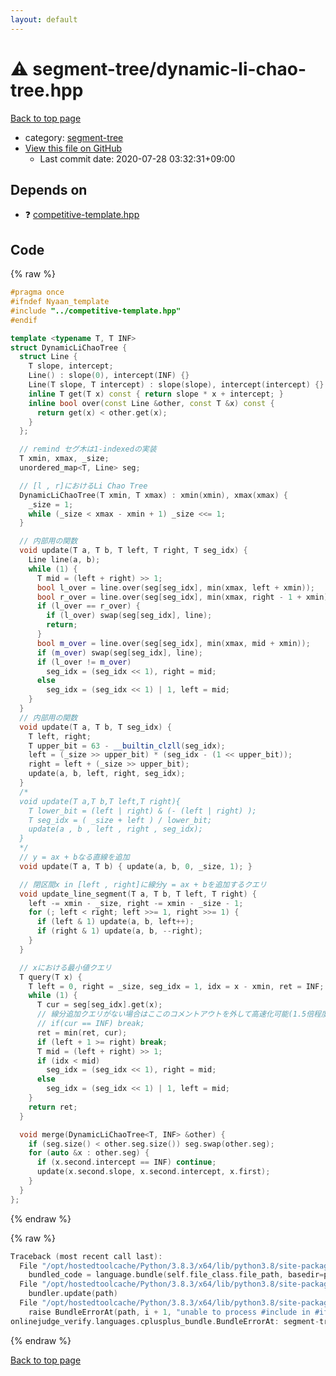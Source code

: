 ```yaml
---
layout: default
---
```


<!-- mathjax config similar to math.stackexchange -->
<script type="text/javascript" async
  src="https://cdnjs.cloudflare.com/ajax/libs/mathjax/2.7.5/MathJax.js?config=TeX-MML-AM_CHTML">
</script>
<script type="text/x-mathjax-config">
  MathJax.Hub.Config({
    TeX: { equationNumbers: { autoNumber: "AMS" }},
    tex2jax: {
      inlineMath: [ ['$','$'] ],
      processEscapes: true
    },
    "HTML-CSS": { matchFontHeight: false },
    displayAlign: "left",
    displayIndent: "2em"
  });
</script>

<script type="text/javascript" src="https://cdnjs.cloudflare.com/ajax/libs/jquery/3.4.1/jquery.min.js"></script>
<script src="https://cdn.jsdelivr.net/npm/jquery-balloon-js@1.1.2/jquery.balloon.min.js" integrity="sha256-ZEYs9VrgAeNuPvs15E39OsyOJaIkXEEt10fzxJ20+2I=" crossorigin="anonymous"></script>
<script type="text/javascript" src="../../assets/js/copy-button.js"></script>
<link rel="stylesheet" href="../../assets/css/copy-button.css" />


# :warning: segment-tree/dynamic-li-chao-tree.hpp

<a href="../../index.html">Back to top page</a>

* category: <a href="../../index.html#cf992883f659a62542b674f4570b728a">segment-tree</a>
* <a href="{{ site.github.repository_url }}/blob/master/segment-tree/dynamic-li-chao-tree.hpp">View this file on GitHub</a>
    - Last commit date: 2020-07-28 03:32:31+09:00




## Depends on

* :question: <a href="../competitive-template.hpp.html">competitive-template.hpp</a>


## Code

<a id="unbundled"></a>
{% raw %}
```cpp
#pragma once
#ifndef Nyaan_template
#include "../competitive-template.hpp"
#endif

template <typename T, T INF>
struct DynamicLiChaoTree {
  struct Line {
    T slope, intercept;
    Line() : slope(0), intercept(INF) {}
    Line(T slope, T intercept) : slope(slope), intercept(intercept) {}
    inline T get(T x) const { return slope * x + intercept; }
    inline bool over(const Line &other, const T &x) const {
      return get(x) < other.get(x);
    }
  };

  // remind セグ木は1-indexedの実装
  T xmin, xmax, _size;
  unordered_map<T, Line> seg;

  // [l , r]におけるLi Chao Tree
  DynamicLiChaoTree(T xmin, T xmax) : xmin(xmin), xmax(xmax) {
    _size = 1;
    while (_size < xmax - xmin + 1) _size <<= 1;
  }

  // 内部用の関数
  void update(T a, T b, T left, T right, T seg_idx) {
    Line line(a, b);
    while (1) {
      T mid = (left + right) >> 1;
      bool l_over = line.over(seg[seg_idx], min(xmax, left + xmin));
      bool r_over = line.over(seg[seg_idx], min(xmax, right - 1 + xmin));
      if (l_over == r_over) {
        if (l_over) swap(seg[seg_idx], line);
        return;
      }
      bool m_over = line.over(seg[seg_idx], min(xmax, mid + xmin));
      if (m_over) swap(seg[seg_idx], line);
      if (l_over != m_over)
        seg_idx = (seg_idx << 1), right = mid;
      else
        seg_idx = (seg_idx << 1) | 1, left = mid;
    }
  }
  // 内部用の関数
  void update(T a, T b, T seg_idx) {
    T left, right;
    T upper_bit = 63 - __builtin_clzll(seg_idx);
    left = (_size >> upper_bit) * (seg_idx - (1 << upper_bit));
    right = left + (_size >> upper_bit);
    update(a, b, left, right, seg_idx);
  }
  /*
  void update(T a,T b,T left,T right){
    T lower_bit = (left | right) & (- (left | right) );
    T seg_idx = ( _size + left ) / lower_bit;
    update(a , b , left , right , seg_idx);
  }
  */
  // y = ax + bなる直線を追加
  void update(T a, T b) { update(a, b, 0, _size, 1); }

  // 閉区間x in [left , right]に線分y = ax + bを追加するクエリ
  void update_line_segment(T a, T b, T left, T right) {
    left -= xmin - _size, right -= xmin - _size - 1;
    for (; left < right; left >>= 1, right >>= 1) {
      if (left & 1) update(a, b, left++);
      if (right & 1) update(a, b, --right);
    }
  }

  // xにおける最小値クエリ
  T query(T x) {
    T left = 0, right = _size, seg_idx = 1, idx = x - xmin, ret = INF;
    while (1) {
      T cur = seg[seg_idx].get(x);
      // 線分追加クエリがない場合はここのコメントアウトを外して高速化可能(1.5倍程度？)
      // if(cur == INF) break;
      ret = min(ret, cur);
      if (left + 1 >= right) break;
      T mid = (left + right) >> 1;
      if (idx < mid)
        seg_idx = (seg_idx << 1), right = mid;
      else
        seg_idx = (seg_idx << 1) | 1, left = mid;
    }
    return ret;
  }

  void merge(DynamicLiChaoTree<T, INF> &other) {
    if (seg.size() < other.seg.size()) seg.swap(other.seg);
    for (auto &x : other.seg) {
      if (x.second.intercept == INF) continue;
      update(x.second.slope, x.second.intercept, x.first);
    }
  }
};
```
{% endraw %}

<a id="bundled"></a>
{% raw %}
```cpp
Traceback (most recent call last):
  File "/opt/hostedtoolcache/Python/3.8.3/x64/lib/python3.8/site-packages/onlinejudge_verify/docs.py", line 349, in write_contents
    bundled_code = language.bundle(self.file_class.file_path, basedir=pathlib.Path.cwd())
  File "/opt/hostedtoolcache/Python/3.8.3/x64/lib/python3.8/site-packages/onlinejudge_verify/languages/cplusplus.py", line 185, in bundle
    bundler.update(path)
  File "/opt/hostedtoolcache/Python/3.8.3/x64/lib/python3.8/site-packages/onlinejudge_verify/languages/cplusplus_bundle.py", line 306, in update
    raise BundleErrorAt(path, i + 1, "unable to process #include in #if / #ifdef / #ifndef other than include guards")
onlinejudge_verify.languages.cplusplus_bundle.BundleErrorAt: segment-tree/dynamic-li-chao-tree.hpp: line 3: unable to process #include in #if / #ifdef / #ifndef other than include guards

```
{% endraw %}

<a href="../../index.html">Back to top page</a>


